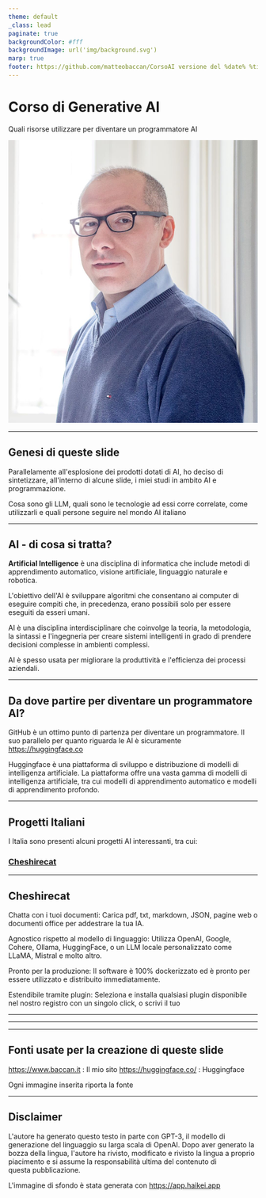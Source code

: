 ```yaml
---
theme: default
_class: lead
paginate: true
backgroundColor: #fff
backgroundImage: url('img/background.svg')
marp: true
footer: https://github.com/matteobaccan/CorsoAI versione del %date% %time%
---
```


# Corso di Generative AI

Quali risorse utilizzare per diventare un programmatore AI

![bg right](img/matteo-baccan.jpg)

<!-- _paginate: false -->
<!-- _footer: "" -->
<!-- style: "
img[alt~='center'] {
  display: block;
  margin: 0 auto;
}
h2 {
    color: #e50000;
    position: absolute;
    top: 30px;
}
h3 {
    color: #e50000;
}
" -->

---

## Genesi di queste slide

Parallelamente all'esplosione dei prodotti dotati di AI, ho deciso di sintetizzare, all'interno di alcune slide, i miei studi in ambito AI e programmazione.

Cosa sono gli LLM, quali sono le tecnologie ad essi corre correlate, come utilizzarli e quali persone seguire nel mondo AI italiano

---

## AI - di cosa si tratta?

__Artificial Intelligence__ è una disciplina di informatica che include metodi di apprendimento automatico, visione artificiale, linguaggio naturale e robotica.

L'obiettivo dell'AI è sviluppare algoritmi che consentano ai computer di eseguire compiti che, in precedenza, erano possibili solo per essere eseguiti da esseri umani.

AI è una disciplina interdisciplinare che coinvolge la teoria, la metodologia, la sintassi e l'ingegneria per creare sistemi intelligenti in grado di prendere decisioni complesse in ambienti complessi.

AI è spesso usata per migliorare la produttività e l'efficienza dei processi aziendali.

---

## Da dove partire per diventare un programmatore AI?

GitHub è un ottimo punto di partenza per diventare un programmatore. Il suo parallelo per quanto riguarda le AI è sicuramente https://huggingface.co

Huggingface è una piattaforma di sviluppo e distribuzione di modelli di intelligenza artificiale. La piattaforma offre una vasta gamma di modelli di intelligenza artificiale, tra cui modelli di apprendimento automatico e modelli di apprendimento profondo.

---

## Progetti Italiani

I Italia sono presenti alcuni progetti AI interessanti, tra cui:

### [Cheshirecat](https://cheshirecat.ai/)

---

## Cheshirecat

Chatta con i tuoi documenti: Carica pdf, txt, markdown, JSON, pagine web o documenti office per addestrare la tua IA.

Agnostico rispetto al modello di linguaggio: Utilizza OpenAI, Google, Cohere, Ollama, HuggingFace, o un LLM locale personalizzato come LLaMA, Mistral e molto altro.

Pronto per la produzione: Il software è 100% dockerizzato ed è pronto per essere utilizzato e distribuito immediatamente.

Estendibile tramite plugin: Seleziona e installa qualsiasi plugin disponibile nel nostro registro con un singolo click, o scrivi il tuo

---

---

---

## Fonti usate per la creazione di queste slide

<https://www.baccan.it> : Il mio sito
<https://huggingface.co/> : Huggingface

Ogni immagine inserita riporta la fonte

---

## Disclaimer

L'autore ha generato questo testo in parte con GPT-3, il modello di generazione del linguaggio su larga scala di OpenAI. Dopo aver generato la bozza della lingua, l'autore ha rivisto, modificato e rivisto la lingua a proprio piacimento e si assume la responsabilità ultima del contenuto di questa pubblicazione.

L'immagine di sfondo è stata generata con <https://app.haikei.app>
